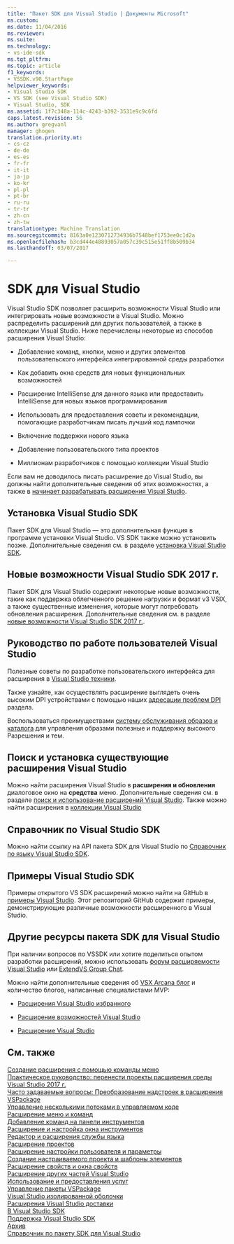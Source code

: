 ```yaml
---
title: "Пакет SDK для Visual Studio | Документы Microsoft"
ms.custom: 
ms.date: 11/04/2016
ms.reviewer: 
ms.suite: 
ms.technology:
- vs-ide-sdk
ms.tgt_pltfrm: 
ms.topic: article
f1_keywords:
- VSSDK.v90.StartPage
helpviewer_keywords:
- Visual Studio SDK
- VS SDK (see Visual Studio SDK)
- Visual Studio, SDK
ms.assetid: 1f7c348a-114c-4243-b392-3531e9c9c6fd
caps.latest.revision: 56
ms.author: gregvanl
manager: ghogen
translation.priority.mt:
- cs-cz
- de-de
- es-es
- fr-fr
- it-it
- ja-jp
- ko-kr
- pl-pl
- pt-br
- ru-ru
- tr-tr
- zh-cn
- zh-tw
translationtype: Machine Translation
ms.sourcegitcommit: 8163a0e1230712734936b7548bef1753ee0c1d2a
ms.openlocfilehash: b3cd444e48893057a057c39c515e51ff8b509b34
ms.lasthandoff: 03/07/2017

---
```

# <a name="visual-studio-sdk"></a>SDK для Visual Studio
Visual Studio SDK позволяет расширить возможности Visual Studio или интегрировать новые возможности в Visual Studio. Можно распределить расширений для других пользователей, а также в коллекции Visual Studio. Ниже перечислены некоторые из способов расширения Visual Studio:  
  
-   Добавление команд, кнопки, меню и других элементов пользовательского интерфейса интегрированной среды разработки  
  
-   Как добавить окна средств для новых функциональных возможностей  
  
-   Расширение IntelliSense для данного языка или предоставить IntelliSense для новых языков программирования  
  
-   Использовать для предоставления советы и рекомендации, помогающие разработчикам писать лучший код лампочки  
  
-   Включение поддержки нового языка  
  
-   Добавление пользовательского типа проектов  
  
-   Миллионам разработчиков с помощью коллекции Visual Studio  
  
 Если вам не доводилось писать расширение до Visual Studio, вы должны найти дополнительные сведения об этих возможностях, а также в [начинает разрабатывать расширения Visual Studio](../extensibility/starting-to-develop-visual-studio-extensions.md).  
  
## <a name="installing-the-visual-studio-sdk"></a>Установка Visual Studio SDK  
 Пакет SDK для Visual Studio — это дополнительная функция в программе установки Visual Studio. VS SDK также можно установить позже. Дополнительные сведения см. в разделе [установка Visual Studio SDK](../extensibility/installing-the-visual-studio-sdk.md).  
  
## <a name="whats-new-in-the-visual-studio-2017-sdk"></a>Новые возможности Visual Studio SDK 2017 г.  
 Пакет SDK для Visual Studio содержит некоторые новые возможности, такие как поддержка облегченного решение нагрузки и формат v3 VSIX, а также существенные изменения, которые могут потребовать обновления расширения. Дополнительные сведения см. в разделе [новые возможности Visual Studio SDK 2017 г.](../extensibility/what-s-new-in-the-visual-studio-2017-sdk.md).  
  
## <a name="visual-studio-user-experience-guidelines"></a>Руководство по работе пользователей Visual Studio  
 Полезные советы по разработке пользовательского интерфейса для расширения в [Visual Studio техники](../extensibility/ux-guidelines/visual-studio-user-experience-guidelines.md).  
  
 Также узнайте, как осуществлять расширение выглядеть очень высоким DPI устройствами с помощью наших [адресации проблем DPI](../extensibility/addressing-dpi-issues2.md) раздела.  
  
 Воспользоваться преимуществами [систему обслуживания образов и каталога](../extensibility/image-service-and-catalog.md) для управления образами полезные и поддержку высокого Разрешения и тем.  
  
## <a name="finding-and-installing-existing-visual-studio-extensions"></a>Поиск и установка существующие расширения Visual Studio  
 Можно найти расширения Visual Studio в **расширения и обновления** диалоговое окно на **средства** меню. Дополнительные сведения см. в разделе [поиск и использование расширений Visual Studio](../ide/finding-and-using-visual-studio-extensions.md). Также можно найти расширения в [коллекции Visual Studio](https://visualstudiogallery.msdn.microsoft.com/)  
  
## <a name="visual-studio-sdk-reference"></a>Справочник по Visual Studio SDK  
 Можно найти ссылку на API пакета SDK для Visual Studio по [Справочник по языку Visual Studio SDK](../extensibility/visual-studio-sdk-reference.md).  
  
## <a name="visual-studio-sdk-samples"></a>Примеры Visual Studio SDK  
 Примеры открытого VS SDK расширений можно найти на GitHub в [примеры Visual Studio](https://aka.ms/vs2015sdksamples). Этот репозиторий GitHub содержит примеры, демонстрирующие различные возможности расширенного в Visual Studio.  
  
## <a name="other-visual-studio-sdk-resources"></a>Другие ресурсы пакета SDK для Visual Studio  
 При наличии вопросов по VSSDK или хотите поделиться опытом разработки расширений, можно использовать [форум расширяемости Visual Studio](https://social.msdn.microsoft.com/Forums/vstudio/home?forum=vsx) или [ExtendVS Group Chat](https://gitter.im/Microsoft/extendvs).  
  
 Можно найти дополнительные сведения об [VSX Arcana блог](http://blogs.msdn.com/b/vsx/) и количество блогов, написанные специалистами MVP:  
  
-   [Расширения Visual Studio избранного](http://geekswithblogs.net/sdorman/archive/2014/10/05/favorite-visual-studio-extensions.aspx)  
  
-   [Расширение возможностей Visual Studio](http://www.visualstudioextensibility.com/overview/vs/)  
  
-   [Расширение Visual Studio](http://blog.slaks.net/2013-10-18/extending-visual-studio-part-1-getting-started/)  
  
## <a name="see-also"></a>См. также  
 [Создание расширения с помощью команды меню](../extensibility/creating-an-extension-with-a-menu-command.md)   
 [Практическое руководство: перенести проекты расширения среды Visual Studio 2017 г.](../extensibility/how-to-migrate-extensibility-projects-to-visual-studio-2017.md)   
 [Часто задаваемые вопросы: Преобразование надстроек в расширения VSPackage](../extensibility/faq-converting-add-ins-to-vspackage-extensions.md)   
 [Управление несколькими потоками в управляемом коде](../extensibility/managing-multiple-threads-in-managed-code.md)   
 [Расширение меню и команд](../extensibility/extending-menus-and-commands.md)   
 [Добавление команд на панели инструментов](../extensibility/adding-commands-to-toolbars.md)   
 [Расширение и настройка окна инструментов](../extensibility/extending-and-customizing-tool-windows.md)   
 [Редактор и расширения службы языка](../extensibility/editor-and-language-service-extensions.md)   
 [Расширение проектов](../extensibility/extending-projects.md)   
 [Расширение настройки пользователя и параметры](../extensibility/extending-user-settings-and-options.md)   
 [Создание настраиваемого проекта и шаблоны элементов](../extensibility/creating-custom-project-and-item-templates.md)   
 [Расширение свойств и окна свойств](../extensibility/extending-properties-and-the-property-window.md)   
 [Расширение других частей Visual Studio](../extensibility/extending-other-parts-of-visual-studio.md)   
 [Использование и предоставления услуг](../extensibility/using-and-providing-services.md)   
 [Управление пакеты VSPackage](../extensibility/managing-vspackages.md)   
 [Visual Studio изолированной оболочки](../extensibility/visual-studio-isolated-shell.md)   
 [Расширения Visual Studio доставки](../extensibility/shipping-visual-studio-extensions.md)   
 [В Visual Studio SDK](../extensibility/internals/inside-the-visual-studio-sdk.md)   
 [Поддержка Visual Studio SDK](../extensibility/support-for-the-visual-studio-sdk.md)   
 [Архив](../extensibility/archive.md)   
 [Справочник по пакету SDK для Visual Studio](../extensibility/visual-studio-sdk-reference.md)
